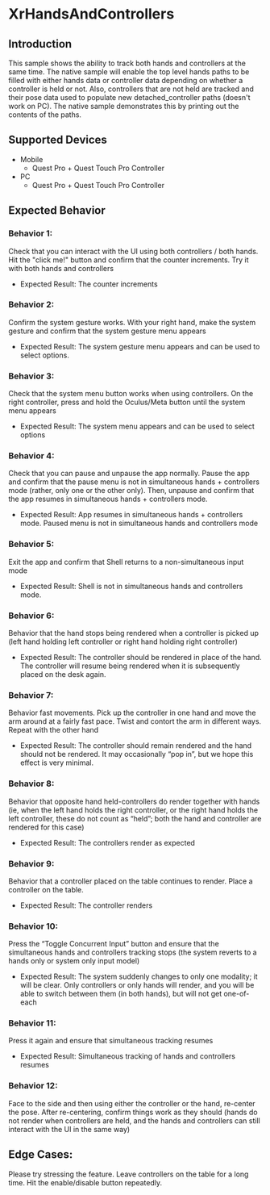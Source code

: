 # XrHandsAndControllers
## Introduction
This sample shows the ability to track both hands and controllers at the same time. The native sample will enable the top level hands paths to be filled with either hands data or controller data depending on whether a controller is held or not. Also, controllers that are not held are tracked and their pose data used to populate new detached_controller paths (doesn't work on PC). The native sample demonstrates this by printing out the contents of the paths.

## Supported Devices
* Mobile
    * Quest Pro + Quest Touch Pro Controller
* PC
    * Quest Pro + Quest Touch Pro Controller


## Expected Behavior
### Behavior 1:
Check that you can interact with the UI using both controllers / both hands. Hit the "click me!" button and confirm that the counter increments. Try it with both hands and controllers
* Expected Result: The counter increments

### Behavior 2:
Confirm the system gesture works. With your right hand, make the system gesture and confirm that the system gesture menu appears
* Expected Result: The system gesture menu appears and can be used to select options.

### Behavior 3:
Check that the system menu button works when using controllers. On the right controller, press and hold the Oculus/Meta button until the system menu appears
* Expected Result: The system menu appears and can be used to select options

### Behavior 4:
Check that you can pause and unpause the app normally. Pause the app and confirm that the pause menu is not in simultaneous hands + controllers mode (rather, only one or the other only). Then, unpause and confirm that the app resumes in simultaneous hands + controllers mode.
* Expected Result: App resumes in simultaneous hands + controllers mode. Paused menu is not in simultaneous hands and controllers mode

### Behavior 5:
Exit the app and confirm that Shell returns to a non-simultaneous input mode
* Expected Result: Shell is not in simultaneous hands and controllers mode.

### Behavior 6:
Behavior that the hand stops being rendered when a controller is picked up (left hand holding left controller or right hand holding right controller)
* Expected Result: The controller should be rendered in place of the hand. The controller will resume being rendered when it is subsequently placed on the desk again.

### Behavior 7:
Behavior fast movements. Pick up the controller in one hand and move the arm around at a fairly fast pace. Twist and contort the arm in different ways. Repeat with the other hand
* Expected Result: The controller should remain rendered and the hand should not be rendered. It may occasionally “pop in”, but we hope this effect is very minimal.

### Behavior 8:
Behavior that opposite hand held-controllers do render together with hands (ie, when the left hand holds the right controller, or the right hand holds the left controller, these do not count as “held”; both the hand and controller are rendered for this case)
* Expected Result: The controllers render as expected

### Behavior 9:
Behavior that a controller placed on the table continues to render. Place a controller on the table.
* Expected Result: The controller renders

### Behavior 10:
Press the “Toggle Concurrent Input” button and ensure that the simultaneous hands and controllers tracking stops (the system reverts to a hands only or system only input model)
* Expected Result: The system suddenly changes to only one modality; it will be clear. Only controllers or only hands will render, and you will be able to switch between them (in both hands), but will not get one-of-each

### Behavior 11:
Press it again and ensure that simultaneous tracking resumes
* Expected Result: Simultaneous tracking of hands and controllers resumes

### Behavior 12:
Face to the side and then using either the controller or the hand, re-center the pose. After re-centering, confirm things work as they should (hands do not render when controllers are held, and the hands and controllers can still interact with the UI in the same way)

## Edge Cases:
Please try stressing the feature. Leave controllers on the table for a long time. Hit the enable/disable button repeatedly.
